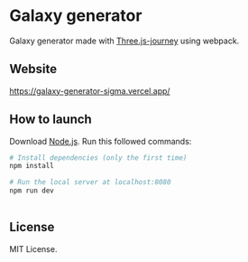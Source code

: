 # Galaxy generator 

Galaxy generator made with [Three.js-journey](https://threejs-journey.com/) using webpack. 

## Website 

https://galaxy-generator-sigma.vercel.app/ 

 
## How to launch 

Download [Node.js](https://nodejs.org/en/download/).
Run this followed commands:

``` bash
# Install dependencies (only the first time)
npm install

# Run the local server at localhost:8080
npm run dev
 
```

 ## License 

 MIT License. 
